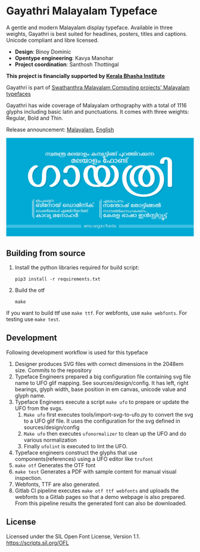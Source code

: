 Gayathri Malayalam Typeface
===========================
A gentle and modern Malayalam display typeface. Available in three weights, Gayathri is best suited for headlines, posters, titles and captions. Unicode compliant and libre licensed.

* **Design**: Binoy Dominic
* **Opentype engineering**: Kavya Manohar
* **Project coordination**: Santhosh Thottingal

**This project is financially supported by [Kerala Bhasha Institute](http://www.keralabhashainstitute.org/)**

Gayathri is part of [Swathanthra Malayalam Computing projects' Malayalam typefaces](https://smc.org.in/fonts)

Gayathri has wide coverage of Malayalam orthography with a total of 1116 glyphs including basic latin and punctuations. It comes with three weights: Regular, Bold and Thin.

Release announcement: [Malayalam](https://blog.smc.org.in/gayathri-malayalam-font-release/), [English](https://thottingal.in/blog/2019/02/21/gayathri-new-malayalam-typeface/)

![GitHub Logo](docs/Gayathri_1200x630.jpg)

Building from source
--------------------
1. Install the python libraries required for build script:
    ```
    pip3 install -r requirements.txt
    ```
2. Build the otf
   ```
   make
   ```

If you want to build ttf use `make ttf`. For webfonts, use `make webfonts`. For testing use `make test`.

Development
-----------
Following development workflow is used for this typeface
1. Designer produces SVG files with correct dimensions in the 2048em size. Commits to the repository
2. Typeface Engineers prepared a big configuration file containing svg file name to UFO glif mapping. See sources/design/config. It has left, right bearings, glyph width, base position in em canvas, unicode value and glyph name.
3. Typeface Engineers execute a script `make ufo` to prepare or update the UFO from the svgs.
   1. `Make ufo` first executes tools/import-svg-to-ufo.py to convert the svg to a UFO glif file. It uses the configuration for the svg defined in sources/design/config
   2. `Make ufo` then executes `ufonormalizer` to clean up the UFO and do various normalization
   3. Finally `ufolint` is executed to lint the UFO.
4. Typeface engineers construct the glyphs that use components(references) using a UFO editor like `trufont`
5. `make otf` Generates the OTF font
6. `make test` Generates a PDF with sample content for manual visual inspection.
7. Webfonts, TTF are also generated.
8. Gitlab CI pipeline executes `make otf ttf webfonts` and uploads the webfonts to a Gitlab pages so that a demo webpage is also prepared. From this pipeline results the generated font can also be downloaded.

License
-------
Licensed under the SIL Open Font License, Version 1.1. https://scripts.sil.org/OFL
